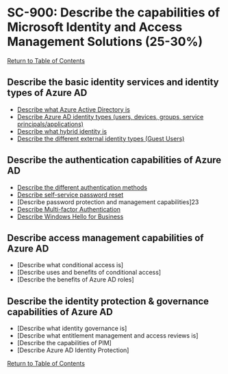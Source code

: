 # SC-900: Describe the capabilities of Microsoft Identity and Access Management Solutions (25-30%)

[Return to Table of Contents](../README.md)

## Describe the basic identity services and identity types of Azure AD
* [Describe what Azure Active Directory is](11-Describe%20what%20Azure%20Active%20Directory%20is.md)
* [Describe Azure AD identity types (users, devices, groups, service principals/applications)](12-Describe%20Azure%20AD%20identity%20types.md)
* [Describe what hybrid identity is](13-Describe%20what%20hybrid%20identity%20is.md)
* [Describe the different external identity types (Guest Users)](14-Describe%20the%20different%20external%20identity%20types.md)
## Describe the authentication capabilities of Azure AD
* [Describe the different authentication methods](21-Describe%20the%20different%20authentication%20methods.md)
* [Describe self-service password reset](22-Describe%20self-service%20password%20reset.md)
* [Describe password protection and management capabilities]23
* [Describe Multi-factor Authentication](24-Describe%20Multi-factor%20Authentication.md)
* [Describe Windows Hello for Business](25-Describe%20Windows%20Hello%20for%20Business.md)
## Describe access management capabilities of Azure AD
* [Describe what conditional access is]
* [Describe uses and benefits of conditional access]
* [Describe the benefits of Azure AD roles]
## Describe the identity protection & governance capabilities of Azure AD
* [Describe what identity governance is]
* [Describe what entitlement management and access reviews is]
* [Describe the capabilities of PIM]
* [Describe Azure AD Identity Protection]

[Return to Table of Contents](../README.md)